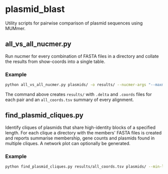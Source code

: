 # plasmid_blast

Utility scripts for pairwise comparison of plasmid sequences using MUMmer.

## all_vs_all_nucmer.py

Run nucmer for every combination of FASTA files in a directory and collate the
results from show-coords into a single table.

### Example

```bash
python all_vs_all_nucmer.py plasmids/ -o results/ --nucmer-args "--maxmatch"
```

The command above creates `results/` with `.delta` and `.coords` files for each
pair and an `all_coords.tsv` summary of every alignment.

## find_plasmid_cliques.py

Identify cliques of plasmids that share high-identity blocks of a specified
length.  For each clique a directory with the members' FASTA files is created
and reports summarise membership, gene counts and plasmids found in multiple
cliques.  A network plot can optionally be generated.

### Example

```bash
python find_plasmid_cliques.py results/all_coords.tsv plasmids/ --min-length 10000 --plot
```
